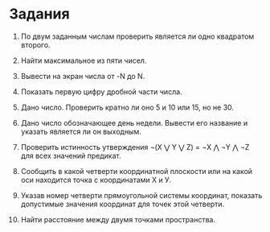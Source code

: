 # Задания
1. По двум заданным числам проверить является ли одно квадратом второго.

2. Найти максимальное из пяти чисел.

3. Вывести на экран числа от -N до N.

4. Показать первую цифру дробной части числа.

5. Дано число. Проверить кратно ли оно 5 и 10 или 15, но не 30.

6. Дано число обозначающее день недели. Вывести его название и указать является ли он выходным.

7. Проверить истинность утверждения ¬(X ⋁ Y ⋁ Z) = ¬X ⋀ ¬Y ⋀ ¬Z для всех значений предикат.

8. Сообщить в какой четверти координатной плоскости или на какой оси находится точка с координатами Х и У.

9. Указав номер четверти прямоугольной системы координат, показать допустимые значения координат для точек этой четверти.

10. Найти расстояние между двумя точками пространства.
